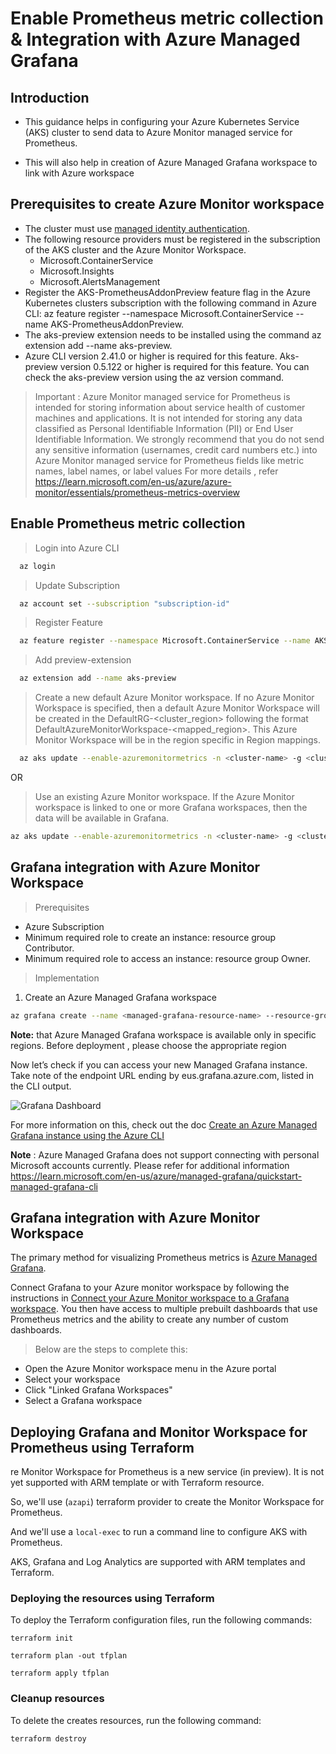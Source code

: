 # Enable Prometheus metric collection & Integration with Azure Managed Grafana

## Introduction

- This guidance helps in configuring your Azure Kubernetes Service (AKS) cluster to send data to Azure Monitor managed service for Prometheus. 

- This will also help in creation of Azure Managed Grafana workspace to link with Azure workspace  


## Prerequisites to create Azure Monitor workspace

- The cluster must use [managed identity authentication](https://learn.microsoft.com/en-us/azure/azure-monitor/essentials/azure-monitor-workspace-overview).
- The following resource providers must be registered in the subscription of the AKS cluster and the Azure Monitor Workspace.
  - Microsoft.ContainerService
  - Microsoft.Insights
  - Microsoft.AlertsManagement
- Register the AKS-PrometheusAddonPreview feature flag in the Azure Kubernetes clusters subscription with the following command in Azure CLI: az feature register --namespace Microsoft.ContainerService --name AKS-PrometheusAddonPreview.
- The aks-preview extension needs to be installed using the command az extension add --name aks-preview. 
- Azure CLI version 2.41.0 or higher is required for this feature. Aks-preview version 0.5.122 or higher is required for this feature. You can check the aks-preview version using the az version command.


> Important : Azure Monitor managed service for Prometheus is intended for storing information about service health of customer machines and applications. It is not intended for storing any data classified as Personal Identifiable Information (PII) or End User Identifiable Information. We strongly recommend that you do not send any sensitive information (usernames, credit card numbers etc.) into Azure Monitor managed service for Prometheus fields like metric names, label names, or label values
For more details , refer https://learn.microsoft.com/en-us/azure/azure-monitor/essentials/prometheus-metrics-overview
## Enable Prometheus metric collection

> Login into Azure CLI  

```bash
  az login
```

> Update Subscription

```bash
  az account set --subscription "subscription-id"
```

> Register Feature

```bash
  az feature register --namespace Microsoft.ContainerService --name AKS-PrometheusAddonPreview
```

> Add preview-extension

```bash
  az extension add --name aks-preview
```

> Create a new default Azure Monitor workspace. If no Azure Monitor Workspace is specified, then a default Azure Monitor Workspace will be created in the DefaultRG-<cluster_region> following the format DefaultAzureMonitorWorkspace-<mapped_region>. This Azure Monitor Workspace will be in the region specific in Region mappings.

```bash
  az aks update --enable-azuremonitormetrics -n <cluster-name> -g <cluster-resource-group>
```

OR

> Use an existing Azure Monitor workspace. If the Azure Monitor workspace is linked to one or more Grafana workspaces, then the data will be available in Grafana.

```bash
az aks update --enable-azuremonitormetrics -n <cluster-name> -g <cluster-resource-group> --azure-monitor-workspace-resource-id <workspace-name-resource-id>
```

## Grafana integration with Azure Monitor Workspace 

> Prerequisites
- Azure Subscription
- Minimum required role to create an instance: resource group Contributor.
- Minimum required role to access an instance: resource group Owner.

> Implementation

1. Create an Azure Managed Grafana workspace

```bash
az grafana create --name <managed-grafana-resource-name> --resource-group <resourcegroupname> -l <Location>
```

**Note:** that Azure Managed Grafana workspace is available only in specific regions. Before deployment , please choose the appropriate region


Now let’s check if you can access your new Managed Grafana instance. Take note of the endpoint URL ending by eus.grafana.azure.com, listed in the CLI output. 

![Grafana Dashboard](https://user-images.githubusercontent.com/50182145/215081171-da0d9b79-a3ec-4408-9fad-3eadc2e1a0d5.png)

For more information on this, check out the doc [Create an Azure Managed Grafana instance using the Azure CLI](https://learn.microsoft.com/en-us/azure/managed-grafana/quickstart-managed-grafana-cli)

**Note**  : Azure Managed Grafana does not support connecting with personal Microsoft accounts currently. Please refer for additional information https://learn.microsoft.com/en-us/azure/managed-grafana/quickstart-managed-grafana-cli

## Grafana integration with Azure Monitor Workspace
The primary method for visualizing Prometheus metrics is [Azure Managed Grafana](https://learn.microsoft.com/en-us/azure/managed-grafana/overview). 

Connect Grafana to your Azure monitor workspace by following the instructions in [Connect your Azure Monitor workspace to a Grafana workspace](https://learn.microsoft.com/en-us/azure/azure-monitor/essentials/azure-monitor-workspace-overview#link-a-grafana-workspace). You then have access to multiple prebuilt dashboards that use Prometheus metrics and the ability to create any number of custom dashboards.

> Below are the steps to complete this:

- Open the Azure Monitor workspace menu in the Azure portal
- Select your workspace
- Click "Linked Grafana Workspaces"
- Select a Grafana workspace


## Deploying Grafana and Monitor Workspace for Prometheus using Terraform

re Monitor Workspace for Prometheus is a new service (in preview).
It is not yet supported with ARM template or with Terraform resource.

So, we'll use (`azapi`) terraform provider to create the Monitor Workspace for Prometheus.

And we'll use a `local-exec` to run a command line to configure AKS with Prometheus.

AKS, Grafana and Log Analytics are supported with ARM templates and Terraform.

### Deploying the resources using Terraform

To deploy the Terraform configuration files, run the following commands:

```shell
terraform init

terraform plan -out tfplan

terraform apply tfplan
```

### Cleanup resources

To delete the creates resources, run the following command:

```shell
terraform destroy
```
